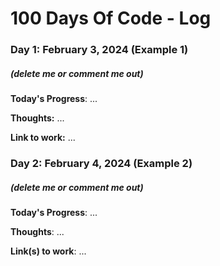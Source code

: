 # 100 Days Of Code - Log

### Day 1: February 3, 2024 (Example 1)
##### (delete me or comment me out)

**Today's Progress**: ...

**Thoughts:** ...

**Link to work:** ...

### Day 2: February 4, 2024 (Example 2)
##### (delete me or comment me out)

**Today's Progress**: ...

**Thoughts**: ...

**Link(s) to work**: ...

